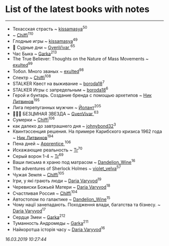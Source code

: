 # List of the latest books with notes
---

* Техасская страсть ~ [kissamasya](users/684/68439978-vkontakte)<sup>50</sup>
*  ~ [Chiffi](users/105/105831994080785626680-google)<sup>110</sup>
* Глодные игры ~ [kissamasya](users/684/68439978-vkontakte)<sup>49</sup>
* 👹 Судные дни ~ [GvenVivar ](users/158/158266434925901-facebook)<sup>65</sup>
* Час Быка ~ [Garka](users/115/115753719718250012620-google)<sup>213</sup>
* The True Believer: Thoughts on the Nature of Mass Movements ~ [exulted](users/100/100599204551896265722-google)<sup>99</sup>
* Тобол. Много званых ~ [exulted](users/100/100599204551896265722-google)<sup>98</sup>
* Спектр ~ [Chiffi](users/105/105831994080785626680-google)<sup>108</sup>
* STALKER Квест на выживание ~ [boroda18](users/243/24345139-vkontakte)<sup>7</sup>
* STALKER Игры с запредельным ~ [boroda18](users/243/24345139-vkontakte)<sup>6</sup>
* Герой и бунтарь. Создание бренда с помощью архетипов ~ [Ник Литвинов](users/241/241974816-vkontakte)<sup>195</sup>
* Лига перепуганных мужчин ~ [Йолант](users/104/104690883692185089260-google)<sup>205</sup>
* 🧙🏻‍♂️ БЕЗЦМНАЯ ЗВЕЗДА ~ [GvenVivar ](users/158/158266434925901-facebook)<sup>63</sup>
* Сумерки ~ [Chiffi](users/105/105831994080785626680-google)<sup>106</sup>
* как далеко до завтрашнего дня ~ [johnybond32](users/304/304041461-yandex)<sup>3</sup>
* Квинтэссенция решения. На примере Карибского кризиса 1962 года ~ [Ник Литвинов](users/241/241974816-vkontakte)<sup>194</sup>
* Пена дней ~ [Apprentice ](users/528/52821952-vkontakte)<sup>106</sup>
* Искажающие реальность ~ [Tr](users/122/12282474-vkontakte)<sup>70</sup>
* Серый ворон 1-4 ~ [Tr](users/122/12282474-vkontakte)<sup>69</sup>
* Ваши письма я храню под матрасом ~ [Dandelion_Wine](users/586/58602788-vkontakte)<sup>16</sup>
* The adventures of Sherlock Holmes ~ [violet_velva](users/116/116961712580551399099-google)<sup>57</sup>
* Чужая Земля ~ [Chiffi](users/105/105831994080785626680-google)<sup>105</sup>
* Ігри, у які грають люди ~ [Daria Varyvod](users/829/829893410524253-facebook)<sup>19</sup>
* Черевиски Божьей Матери ~ [Daria Varyvod](users/829/829893410524253-facebook)<sup>18</sup>
* Счастливая Россия ~ [Chiffi](users/105/105831994080785626680-google)<sup>104</sup>
* Автостопом по галактике ~ [Dandelion_Wine](users/586/58602788-vkontakte)<sup>15</sup>
* Чому нації занепадають. Походження влади, багатства та бізнесу. ~ [Daria Varyvod](users/829/829893410524253-facebook)<sup>17</sup>
* Сердце Змеи ~ [Garka](users/115/115753719718250012620-google)<sup>212</sup>
* Туманность Андромеды ~ [Garka](users/115/115753719718250012620-google)<sup>211</sup>
* Найкоротша історія часу ~ [Daria Varyvod](users/829/829893410524253-facebook)<sup>16</sup>


_16.03.2019 10:27:44_
